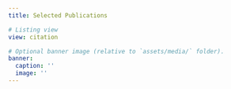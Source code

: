 ```yaml
---
title: Selected Publications

# Listing view
view: citation

# Optional banner image (relative to `assets/media/` folder).
banner:
  caption: ''
  image: ''
---
```

